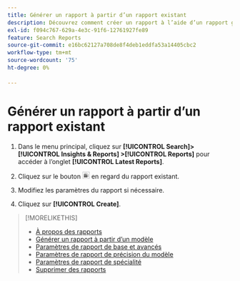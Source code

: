 ```yaml
---
title: Générer un rapport à partir d’un rapport existant
description: Découvrez comment créer un rapport à l’aide d’un rapport généré précédemment.
exl-id: f094c767-629a-4e3c-91f6-12761927fe89
feature: Search Reports
source-git-commit: e16bc62127a708de8f4deb1eddfa53a14405cbc2
workflow-type: tm+mt
source-wordcount: '75'
ht-degree: 0%

---
```


# Générer un rapport à partir d’un rapport existant

1. Dans le menu principal, cliquez sur **[!UICONTROL Search]> [!UICONTROL Insights & Reports] >[!UICONTROL Reports]** pour accéder à l’onglet **[!UICONTROL Latest Reports]**.

1. Cliquez sur le bouton ![Créer un bouton similaire](/help/search-social-commerce/assets/create-similar.png "Créer un bouton similaire") en regard du rapport existant.

1. Modifiez les paramètres du rapport si nécessaire.

1. Cliquez sur **[!UICONTROL Create]**.

>[!MORELIKETHIS]
>
>* [À propos des rapports](/help/search-social-commerce/reports/report-about.md)
>* [Générer un rapport à partir d’un modèle](/help/search-social-commerce/reports/management/report-generate-from-template.md)
>* [ Paramètres de rapport de base et avancés ](/help/search-social-commerce/reports/management/basic-advanced/basic-advanced-report-settings.md)
>* [ Paramètres de rapport de précision du modèle ](/help/search-social-commerce/reports/management/model-accuracy/model-accuracy-report-settings.md)
>* [Paramètres de rapport de spécialité](/help/search-social-commerce/reports/management/specialty/specialty-report-settings.md)
>* [Supprimer des rapports](/help/search-social-commerce/reports/management/report-delete.md)
